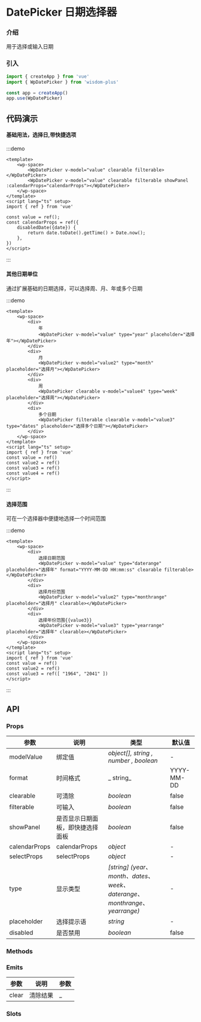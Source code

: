 # DatePicker 日期选择器

### 介绍

用于选择或输入日期

### 引入

```js
import { createApp } from 'vue'
import { WpDatePicker } from 'wisdom-plus'

const app = createApp()
app.use(WpDatePicker)
```

## 代码演示

#### 基础用法，选择日,带快捷选项

:::demo
```vue
<template>
    <wp-space>
        <WpDatePicker v-model="value" clearable filterable></WpDatePicker>
        <WpDatePicker v-model="value" clearable filterable showPanel :calendarProps="calendarProps"></WpDatePicker>
    </wp-space>
</template>
<script lang="ts" setup>
import { ref } from 'vue'

const value = ref();
const calendarProps = ref({
    disabledDate({date}) {
        return date.toDate().getTime() > Date.now();
    },
})
</script>
```
:::

#### 其他日期单位

通过扩展基础的日期选择，可以选择周、月、年或多个日期

:::demo
```vue
<template>
    <wp-space>
        <div>
            年
            <WpDatePicker v-model="value" type="year" placeholder="选择年"></WpDatePicker>
        </div>
        <div>
            月
            <WpDatePicker v-model="value2" type="month" placeholder="选择月"></WpDatePicker>
        </div>
        <div>
            周
            <WpDatePicker clearable v-model="value4" type="week" placeholder="选择周"></WpDatePicker>
        </div>
        <div>
            多个日期
            <WpDatePicker filterable clearable v-model="value3" type="dates" placeholder="选择多个日期"></WpDatePicker>
        </div>
    </wp-space>
</template>
<script lang="ts" setup>
import { ref } from 'vue'
const value = ref()
const value2 = ref()
const value3 = ref()
const value4 = ref()
</script>
```
:::

#### 选择范围

可在一个选择器中便捷地选择一个时间范围

:::demo
```vue
<template>
    <wp-space>
        <div>
            选择日期范围
            <WpDatePicker v-model="value" type="daterange" placeholder="选择年" format="YYYY-MM-DD HH:mm:ss" clearable filterable></WpDatePicker>
        </div>
        <div>
            选择月份范围
            <WpDatePicker v-model="value2" type="monthrange" placeholder="选择月" clearable></WpDatePicker>
        </div>
        <div>
            选择年份范围{{value3}}
            <WpDatePicker v-model="value3" type="yearrange" placeholder="选择年" clearable></WpDatePicker>
        </div>
    </wp-space>
</template>
<script lang="ts" setup>
import { ref } from 'vue'
const value = ref()
const value2 = ref()
const value3 = ref([ "1964", "2041" ])
</script>
```
:::

## API

### Props

| 参数      | 说明 | 类型                             | 默认值        |
|---------|--|--------------------------------|------------|
| modelValue | 绑定值 | _object[], string , number , boolean_           | -         |
| format | 时间格式 | _ string_           | YYYY-MM-DD        |
| clearable | 可清除 | _boolean_           | false         |
| filterable | 可输入 | _boolean_           | false         |
| showPanel | 是否显示日期面板，即快捷选择面板 | _boolean_           | false         |
| calendarProps | calendarProps | _object_           | -         |
| selectProps | selectProps | _object_           | -         |
| type | 显示类型 | _[string] (year、month、dates、 week、daterange、monthrange、yearrange)_           | -         |
| placeholder | 选择提示语 | _string_           | -         |
| disabled | 是否禁用 | _boolean_           | false         |

### Methods

### Emits

| 参数  | 说明 | 参数                  |
|-----|--|---------------------|
|  clear  | 清除结果 | _        |

### Slots
